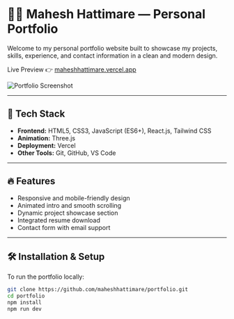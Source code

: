 # 🧑‍💻 Mahesh Hattimare — Personal Portfolio

Welcome to my personal portfolio website built to showcase my projects, skills, experience, and contact information in a clean and modern design.

Live Preview 👉 [maheshhattimare.vercel.app](https://maheshhattimare.vercel.app)

![Portfolio Screenshot](./screenshot.png) <!-- Add an actual screenshot if you have -->

---

## 🚀 Tech Stack

- **Frontend:** HTML5, CSS3, JavaScript (ES6+), React.js, Tailwind CSS
- **Animation:** Three.js
- **Deployment:** Vercel
- **Other Tools:** Git, GitHub, VS Code

---

## 🔥 Features

- Responsive and mobile-friendly design  
- Animated intro and smooth scrolling  
- Dynamic project showcase section  
- Integrated resume download  
- Contact form with email support  

---

## 🛠️ Installation & Setup

To run the portfolio locally:

```bash
git clone https://github.com/maheshhattimare/portfolio.git
cd portfolio
npm install
npm run dev
